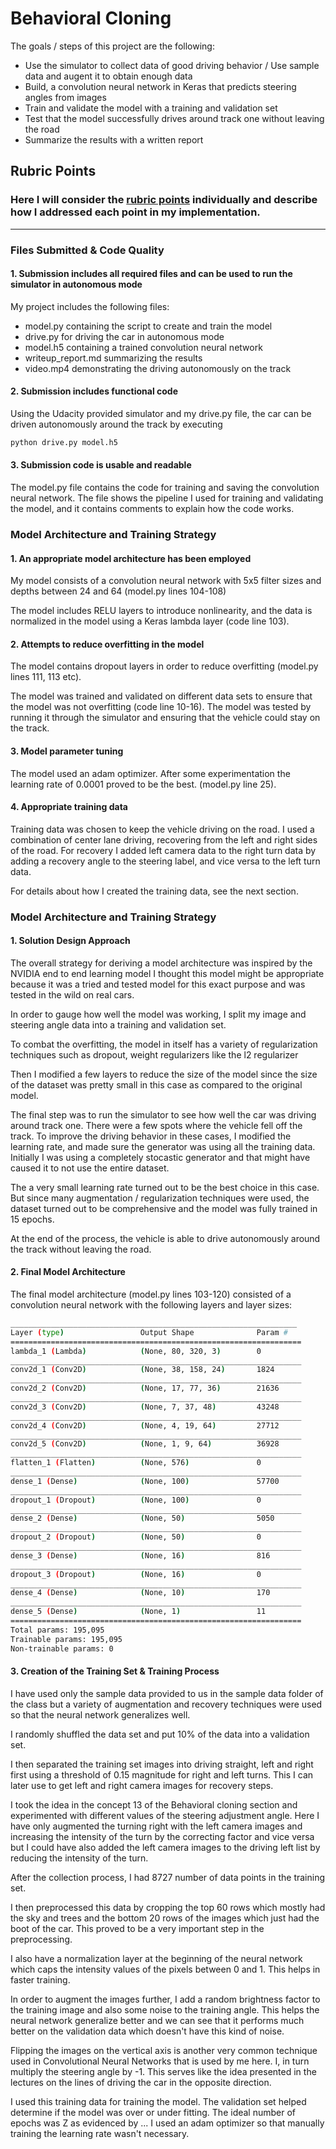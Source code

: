 # **Behavioral Cloning** 

The goals / steps of this project are the following:
* Use the simulator to collect data of good driving behavior / Use sample data and augent it to obtain enough data
* Build, a convolution neural network in Keras that predicts steering angles from images
* Train and validate the model with a training and validation set
* Test that the model successfully drives around track one without leaving the road
* Summarize the results with a written report


## Rubric Points
### Here I will consider the [rubric points](https://review.udacity.com/#!/rubrics/432/view) individually and describe how I addressed each point in my implementation.  

---
### Files Submitted & Code Quality

#### 1. Submission includes all required files and can be used to run the simulator in autonomous mode

My project includes the following files:
* model.py containing the script to create and train the model
* drive.py for driving the car in autonomous mode
* model.h5 containing a trained convolution neural network 
* writeup_report.md summarizing the results
* video.mp4 demonstrating the driving autonomously on the track

#### 2. Submission includes functional code
Using the Udacity provided simulator and my drive.py file, the car can be driven autonomously around the track by executing 
```sh
python drive.py model.h5
```

#### 3. Submission code is usable and readable

The model.py file contains the code for training and saving the convolution neural network. The file shows the pipeline I used for training and validating the model, and it contains comments to explain how the code works.

### Model Architecture and Training Strategy

#### 1. An appropriate model architecture has been employed

My model consists of a convolution neural network with 5x5 filter sizes and depths between 24 and 64 (model.py lines 104-108) 

The model includes RELU layers to introduce nonlinearity, and the data is normalized in the model using a Keras lambda layer (code line 103). 

#### 2. Attempts to reduce overfitting in the model

The model contains dropout layers in order to reduce overfitting (model.py lines 111, 113 etc). 

The model was trained and validated on different data sets to ensure that the model was not overfitting (code line 10-16). The model was tested by running it through the simulator and ensuring that the vehicle could stay on the track.

#### 3. Model parameter tuning

The model used an adam optimizer. After some experimentation the learning rate of 0.0001 proved to be the best. (model.py line 25).

#### 4. Appropriate training data

Training data was chosen to keep the vehicle driving on the road. I used a combination of center lane driving, recovering from the left and right sides of the road. For recovery I added left camera data to the right turn data by adding a recovery angle to the steering label, and vice versa to the left turn data.

For details about how I created the training data, see the next section. 

### Model Architecture and Training Strategy

#### 1. Solution Design Approach

The overall strategy for deriving a model architecture was inspired by the NVIDIA end to end learning model
I thought this model might be appropriate because it was a tried and tested model for this exact purpose and was tested in the wild on real cars.

In order to gauge how well the model was working, I split my image and steering angle data into a training and validation set.

To combat the overfitting, the model in itself has a variety of regularization techniques such as dropout, weight regularizers like the l2 regularizer 

Then I modified a few layers to reduce the size of the model since the size of the dataset was pretty small in this case as compared to the original model.

The final step was to run the simulator to see how well the car was driving around track one. There were a few spots where the vehicle fell off the track. To improve the driving behavior in these cases, I modified the learning rate, and made sure the generator was using all the training data. Initially I was using a completely stocastic generator and that might have caused it to not use the entire dataset.

The a very small learning rate turned out to be the best choice in this case. But since many augmentation / regularization techniques were used, the dataset turned out to be comprehensive and the model was fully trained in 15 epochs.

At the end of the process, the vehicle is able to drive autonomously around the track without leaving the road.

#### 2. Final Model Architecture

The final model architecture (model.py lines 103-120) consisted of a convolution neural network with the following layers and layer sizes:
```sh
________________________________________________________________
Layer (type)                 Output Shape              Param #   
=================================================================
lambda_1 (Lambda)            (None, 80, 320, 3)        0         
_________________________________________________________________
conv2d_1 (Conv2D)            (None, 38, 158, 24)       1824      
_________________________________________________________________
conv2d_2 (Conv2D)            (None, 17, 77, 36)        21636     
_________________________________________________________________
conv2d_3 (Conv2D)            (None, 7, 37, 48)         43248     
_________________________________________________________________
conv2d_4 (Conv2D)            (None, 4, 19, 64)         27712     
_________________________________________________________________
conv2d_5 (Conv2D)            (None, 1, 9, 64)          36928     
_________________________________________________________________
flatten_1 (Flatten)          (None, 576)               0         
_________________________________________________________________
dense_1 (Dense)              (None, 100)               57700     
_________________________________________________________________
dropout_1 (Dropout)          (None, 100)               0         
_________________________________________________________________
dense_2 (Dense)              (None, 50)                5050      
_________________________________________________________________
dropout_2 (Dropout)          (None, 50)                0         
_________________________________________________________________
dense_3 (Dense)              (None, 16)                816       
_________________________________________________________________
dropout_3 (Dropout)          (None, 16)                0         
_________________________________________________________________
dense_4 (Dense)              (None, 10)                170       
_________________________________________________________________
dense_5 (Dense)              (None, 1)                 11        
=================================================================
Total params: 195,095
Trainable params: 195,095
Non-trainable params: 0
```
#### 3. Creation of the Training Set & Training Process

I have used only the sample data provided to us in the sample data folder of the class but a variety of augmentation and recovery techniques were used so that the neural network generalizes well.

I randomly shuffled the data set and put 10% of the data into a validation set. 

I then separated the training set images into driving straight, left and right first using a threshold of 0.15 magnitude for right and left turns. This I can later use to get left and right camera images for recovery steps.

I took the idea in the concept 13 of the Behavioral cloning section and experimented with different values of the steering adjustment angle. Here I have only augmented the turning right with the left camera images and increasing the intensity of the turn by the correcting factor and vice versa but I could have also added the left camera images to the driving left list by reducing the intensity of the turn.

After the collection process, I had 8727 number of data points in the training set. 

I then preprocessed this data by cropping the top 60 rows which mostly had the sky and trees and the bottom 20 rows of the images which just had the boot of the car. This proved to be a very important step in the preprocessing.

I also have a normalization layer at the beginning of the neural network which caps the intensity values of the pixels between 0 and 1. This helps in faster training.

In order to augment the images further, I add a random brightness factor to the training image and also some noise to the training angle. This helps the neural network generalize better and we can see that it performs much better on the validation data which doesn't have this kind of noise.

Flipping the images on the vertical axis is another very common technique used in Convolutional Neural Networks that is used by me here. I, in turn multiply the steering angle by -1. This serves like the idea presented in the lectures on the lines of driving the car in the opposite direction.

I used this training data for training the model. The validation set helped determine if the model was over or under fitting. The ideal number of epochs was Z as evidenced by ... I used an adam optimizer so that manually training the learning rate wasn't necessary.
